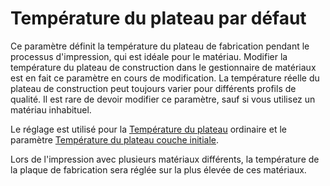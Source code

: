 Température du plateau par défaut
====
Ce paramètre définit la température du plateau de fabrication pendant le processus d'impression, qui est idéale pour le matériau. Modifier la température du plateau de construction dans le gestionnaire de matériaux est en fait ce paramètre en cours de modification. La température réelle du plateau de construction peut toujours varier pour différents profils de qualité. Il est rare de devoir modifier ce paramètre, sauf si vous utilisez un matériau inhabituel.

Le réglage est utilisé pour la [Température du plateau](material_bed_temperature.md) ordinaire et le paramètre [Température du plateau couche initiale](material_bed_temperature_layer_0.md).

Lors de l'impression avec plusieurs matériaux différents, la température de la plaque de fabrication sera réglée sur la plus élevée de ces matériaux.
